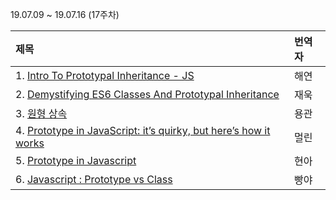 19.07.09 ~ 19.07.16 (17주차)

|   제목   | 번역자  |
| :-------- | :------ |
| 1. [Intro To Prototypal Inheritance - JS ](https://github.com/Lee-hyuna/33-js-concepts-kr/wiki/Intro-To-Prototypal-Inheritance-JS) | 해연 |
| 2. [Demystifying ES6 Classes And Prototypal Inheritance](https://github.com/Lee-hyuna/33-js-concepts-kr/wiki/Demystifying-ES6-Classes-And-Prototypal-Inheritance) | 재욱 |
| 3. [원형 상속](https://github.com/Lee-hyuna/33-js-concepts-kr/wiki/prototype-inheritance) | 용관 |
| 4. [Prototype in JavaScript: it’s quirky, but here’s how it works](https://github.com/Lee-hyuna/33-js-concepts-kr/wiki/Prototype-in-JavaScript:-it%E2%80%99s-quirky,-but-here%E2%80%99s-how-it-works) | 멀린 |
| 5. [Prototype in Javascript ](https://github.com/Lee-hyuna/33-js-concepts-kr/wiki/Prototype-in-Javascript) | 현아 |
| 6. [Javascript : Prototype vs Class](https://github.com/Lee-hyuna/33-js-concepts-kr/wiki/Javascript:-%ED%94%84%EB%A1%9C%ED%86%A0%ED%83%80%EC%9E%85-vs-%ED%81%B4%EB%9E%98%EC%8A%A4) | 빵야 |